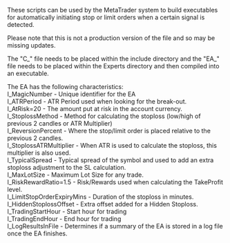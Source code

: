 These scripts can be used by the MetaTrader system to build executables for automatically initiating
stop or limit orders when a certain signal is detected.

Please note that this is not a production version of the file and so may be missing updates.

The "C_" file needs to be placed within the include directory and the "EA_" file needs to be placed within the Experts
directory and then compiled into an executable.

The EA has the following characteristics:<br>
I_MagicNumber					- Unique identifier for the EA<br>
I_ATRPeriod					- ATR Period used when looking for the break-out.<br>
I_AtRisk=20					- The amount put at risk in the account currency.<br>
I_StoplossMethod				- Method for calculating the stoploss (low/high of previous 2 candles or ATR Multiplier)<br>
I_ReversionPercent				- Where the stop/limit order is placed relative to the previous 2 candles.<br>
I_StoplossATRMultiplier				- When ATR is used to calculate the stoploss, this multiplier is also used.<br>
I_TypicalSpread					- Typical spread of the symbol and used to add an extra stoploss adjustment to the SL calculation.<br>
I_MaxLotSize					- Maximum Lot Size for any trade.<br>
I_RiskRewardRatio=1.5				- Risk/Rewards used when calculating the TakeProfit level.<br>
I_LimitStopOrderExpiryMins			- Duration of the stoploss in minutes.<br>
I_HiddenStoplossOffset				- Extra offset added for a Hidden Stoploss.<br>
I_TradingStartHour				- Start hour for trading<br>
I_TradingEndHour				- End hour for trading<br>
I_LogResultsInFile				- Determines if a summary of the EA is stored in a log file once the EA finishes.<br>
